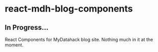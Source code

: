 # react-mdh-blog-components

## In Progress...

React Components for MyDatahack blog site. Nothing much in it at the moment.
